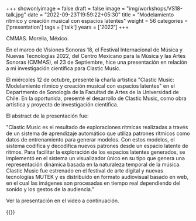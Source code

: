 +++
showonlyimage = false
draft = false
image = "img/workshops/VS18-talk.jpg"
date = "2022-09-23T19:59:22+05:30"
title = "Modelamiento rítmico y creación musical con espacios latentes"
weight = 56
categories = ['presentation']
tags = ['talk']
years = ['2022']
+++

CMMAS. Morelia, México.


<!--more-->


En el marco de Visiones Sonoras 18, el Festival Internacional de Música y Nuevas Tecnologías 2022, del Centro Mexicano para la Música y las Artes Sonoras (CMMAS), el 23 de Septiembre, hice una presentación en relación a mi investigación científica para Clastic Music.


El miércoles 12 de octubre, presenté la charla artística "Clastic Music: Modelamiento rítmico y creación musical con espacios latentes" en el Departmento de Sonología de la Facultad de Artes de la Universidad de Chile. En la oportunida, presenté el desarrollo de Clastic Music, como obra artística y proyecto de investigación científica. 

El abstract de la presentación fue:

"Clastic Music es el resultado de exploraciones rítmicas realizadas a través de un sistema de aprendizaje automático que utiliza patrones rítmicos como datos de entrenamiento para generar modelos. Con estos modelos, el sistema codifica y decodifica nuevos patrones desde un espacio latente de ritmos. Para facilitar la exploración de los espacios latentes generados, se implementó en el sistema un visualizador único en su tipo que genera una representación dinámica basada en la naturaleza temporal de la música. Clastic Music fue estrenado en el festival de arte digital y nuevas tecnologías MUTEK y es distribuído en formato audiovisual basado en web, en el cual las imágenes son procesadas en tiempo real dependiendo del sonido y los gestos de la audiencia."

Ver la presentación en el video a continuación.

<!-- {{< figure src="/img/workshops/VS18-talk.jpg" alt="Presentación VS18 CMMAS." >}} -->

{{<youtube-custom id="70uJCSlKu6c" autoplay="false" color="white" modestbranding="true" yt_start="8022">}}



